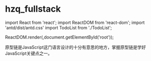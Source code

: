 # hzq_fullstack

import React from 'react';
import ReactDOM from 'react-dom';
import 'antd/dist/antd.css'
import TodoList from './TodoList';


ReactDOM.render(<TodoList/>,document.getElementById('root'));

原型链是JavaScript这门语言设计的十分有意思的地方，掌握原型链是学好JavaScript关键点之一。